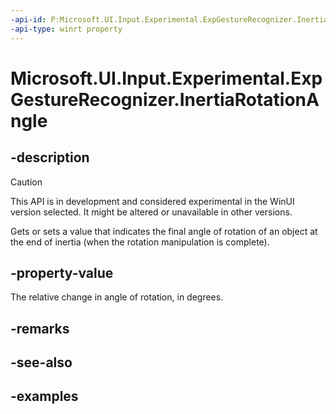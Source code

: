 ```yaml
---
-api-id: P:Microsoft.UI.Input.Experimental.ExpGestureRecognizer.InertiaRotationAngle
-api-type: winrt property
---
```


# Microsoft.UI.Input.Experimental.ExpGestureRecognizer.InertiaRotationAngle

<!--
public float InertiaRotationAngle { get; set; }
-->

## -description

> [!CAUTION]
> This API is in development and considered experimental in the WinUI version selected. It might be altered or unavailable in other versions.

Gets or sets a value that indicates the final angle of rotation of an object at the end of inertia (when the rotation manipulation is complete).

## -property-value

The relative change in angle of rotation, in degrees.

## -remarks

## -see-also

## -examples
